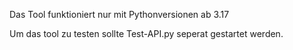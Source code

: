 Das Tool funktioniert nur mit Pythonversionen ab 3.17

Um das tool zu testen sollte Test-API.py seperat gestartet werden.
